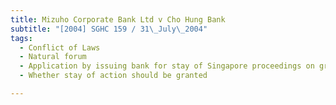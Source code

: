 ```yaml
---
title: Mizuho Corporate Bank Ltd v Cho Hung Bank 
subtitle: "[2004] SGHC 159 / 31\_July\_2004"
tags:
  - Conflict of Laws
  - Natural forum
  - Application by issuing bank for stay of Singapore proceedings on ground that South Korea more appropriate forum
  - Whether stay of action should be granted

---
```


